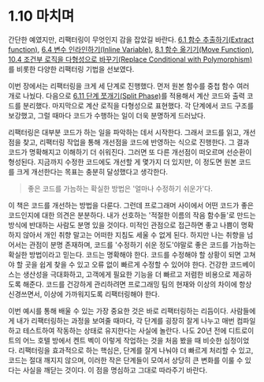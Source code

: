 # 1.10 마치며
간단한 예였지만, 리팩터링이 무엇인지 감을 잡았길 바란다. [6.1 함수 추출하기(Extract function)](https://github.com/wonder13662/refactoring-v2/blob/writing/chapter06/6-1.md), [6.4 변수 인라인하기(Inline Variable)](https://github.com/wonder13662/refactoring-v2/blob/writing/chapter06/6-4.md), [8.1 함수 옮기기(Move Function)](https://github.com/wonder13662/refactoring-v2/blob/writing/chapter08/8-1.md), [10.4 조건부 로직을 다형성으로 바꾸기(Replace Conditional with Polymorphism)](https://github.com/wonder13662/refactoring-v2/blob/writing/chapter10/10-4.md)를 비롯한 다양한 리팩터링 기법을 선보였다.

이번 장에서는 리팩터링을 크게 세 단계로 진행했다. 먼저 원본 함수를 중첩 함수 여러 개로 나눴다. 다음으로 [6.11 단계 쪼개기(Split Phase)](https://github.com/wonder13662/refactoring-v2/blob/writing/chapter06/6-11.md)를 적용해서 계산 코드와 출력 코드를 분리했다. 마지막으로 계산 로직을 다형성으로 표현했다. 각 단계에서 코드 구조를 보강했고, 그럴 때마다 코드가 수행하는 일이 더욱 분명하게 드러났다.

리팩터링은 대부분 코드가 하는 일을 파악하는 데서 시작한다. 그래서 코드를 읽고, 개선점을 찾고, 리팩터링 작업을 통해 개선점을 코드에 반영하는 식으로 진행한다. 그 결과 코드가 명확해지고 이해하기 더 쉬워진다. 그러면 또 다른 개선점이 떠오르며 선순환이 형성된다. 지금까지 수정한 코드에도 개선할 게 몇가지 더 있지만, 이 정도면 원본 코드를 크게 개선한다는 목표는 충분히 달성했다고 생각한다.

> 좋은 코드를 가늠하는 확실한 방법은 '얼마나 수정하기 쉬운가'다.

이 책은 코드를 개선하는 방법을 다룬다. 그런데 프로그래머 사이에서 어떤 코드가 좋은 코드인지에 대한 의견은 분분하다. 내가 선호하는 '적절한 이름의 작음 함수들'로 만드는 방식에 반대하는 사람도 분명 있을 것이다. 미적인 관점으로 접근하면 좋고 나쁨이 명확하지 않아서 개인 취향 말고는 어떠한 지침도 세울 수 없게 된다. 하지만 나는 취향을 넘어서는 관점이 분명 존재하며, 코드를 '수정하기 쉬운 정도'야말로 좋은 코드를 가늠하는 확실한 방법이라고 믿는다. 코드는 명확해야 한다. 코드를 수정해야 할 상황이 되면 고쳐야 할 곳을 쉽게 찾을 수 있고 오류 없이 빠르게 수정할 수 있어야 한다. 건강한 코드베이스는 생산성을 극대화하고, 고객에게 필요한 기능을 더 빠르고 저렴한 비용으로 제공하도록 해준다. 코드를 건강하게 관리하려면 프로그래밍 팀의 현재와 이상의 차이에 항상 신경쓰면서, 이상에 가까워지도록 리팩터링해야 한다.

이번 예시를 통해 배울 수 있는 가장 중요한 것은 바로 리팩터링하는 리듬이다. 사람들에게 내가 리팩터링하는 과정을 보여줄 때마다, 각 단계를 굉장히 잘게 나누고 매번 컴파일하고 테스트하여 작동하는 상태로 유지한다는 사실에 놀란다. 나도 20년 전에 디트로이트의 어느 호텔 방에서 켄트 벡이 이렇게 작업하는 것을 처음 봤을 때 비슷한 심정이었다. 리팩터링을 효과적으로 하는 핵심은, 단계를 잘게 나눠야 더 빠르게 처리할 수 있고, 코드는 절대 깨지지 않으며, 이러한 작은 단계들이 모여서 상당히 큰 변화를 이룰 수 있다는 사실을 깨닫는 것이다. 이 점을 명심하고 그대로 따라주기 바란다.